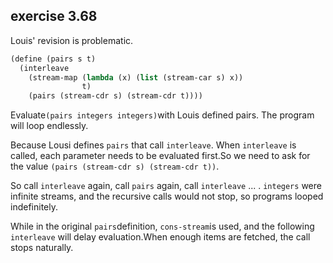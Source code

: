 ## exercise 3.68

Louis' revision is problematic.

``` Scheme
(define (pairs s t)
  (interleave
    (stream-map (lambda (x) (list (stream-car s) x))
                t)
    (pairs (stream-cdr s) (stream-cdr t))))
```    

Evaluate`(pairs integers integers)`with Louis defined pairs. The program will loop endlessly.

Because Lousi defines `pairs` that call `interleave`. When `interleave` is called, each parameter needs to be evaluated first.So we need to ask for the value `(pairs (stream-cdr s) (stream-cdr t))`.

So call `interleave` again,  call `pairs` again, call `interleave` ... . `integers` were infinite streams, and the recursive calls would not stop, so programs looped indefinitely.

While in the original `pairs`definition,  `cons-stream`is used, and the following `interleave` will delay evaluation.When enough items are fetched, the call stops naturally.
